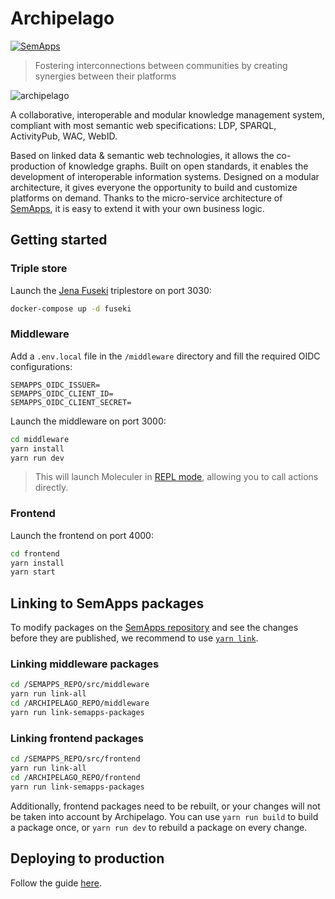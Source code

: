 # Archipelago

[![SemApps](https://badgen.net/badge/Powered%20by/SemApps/28CDFB)](https://semapps.org)

> Fostering interconnections between communities by creating synergies between their platforms

![archipelago](https://user-images.githubusercontent.com/17931931/196366532-f67d8ce3-749b-4791-ba31-493415983d3b.png)

A collaborative, interoperable and modular knowledge management system, compliant with most semantic web specifications: LDP, SPARQL, ActivityPub, WAC, WebID.

Based on linked data & semantic web technologies, it allows the co-production of knowledge graphs.
Built on open standards, it enables the development of interoperable information systems.
Designed on a modular architecture, it gives everyone the opportunity to build and customize platforms on demand.
Thanks to the micro-service architecture of [SemApps](https://github.com/assemblee-virtuelle/semapps), it is easy to extend it with your own business logic.


## Getting started

### Triple store

Launch the [Jena Fuseki](https://jena.apache.org/documentation/fuseki2/) triplestore on port 3030:

```bash
docker-compose up -d fuseki
```

### Middleware

Add a `.env.local` file in the `/middleware` directory and fill the required OIDC configurations:

```dotenv
SEMAPPS_OIDC_ISSUER=
SEMAPPS_OIDC_CLIENT_ID=
SEMAPPS_OIDC_CLIENT_SECRET=
```

Launch the middleware on port 3000:

```bash
cd middleware
yarn install
yarn run dev
```

> This will launch Moleculer in [REPL mode](https://moleculer.services/docs/0.14/moleculer-repl.html), allowing you to call actions directly.

### Frontend

Launch the frontend on port 4000:

```bash
cd frontend
yarn install
yarn start
```


## Linking to SemApps packages

To modify packages on the [SemApps repository](https://github.com/assemblee-virtuelle/semapps) and see the changes before they are published, we recommend to use [`yarn link`](https://classic.yarnpkg.com/en/docs/cli/link/).

### Linking middleware packages

```bash
cd /SEMAPPS_REPO/src/middleware
yarn run link-all
cd /ARCHIPELAGO_REPO/middleware
yarn run link-semapps-packages
```

### Linking frontend packages

```bash
cd /SEMAPPS_REPO/src/frontend
yarn run link-all
cd /ARCHIPELAGO_REPO/frontend
yarn run link-semapps-packages
```

Additionally, frontend packages need to be rebuilt, or your changes will not be taken into account by Archipelago. 
You can use `yarn run build` to build a package once, or `yarn run dev` to rebuild a package on every change.


## Deploying to production

Follow the guide [here](deploy/README.md).
